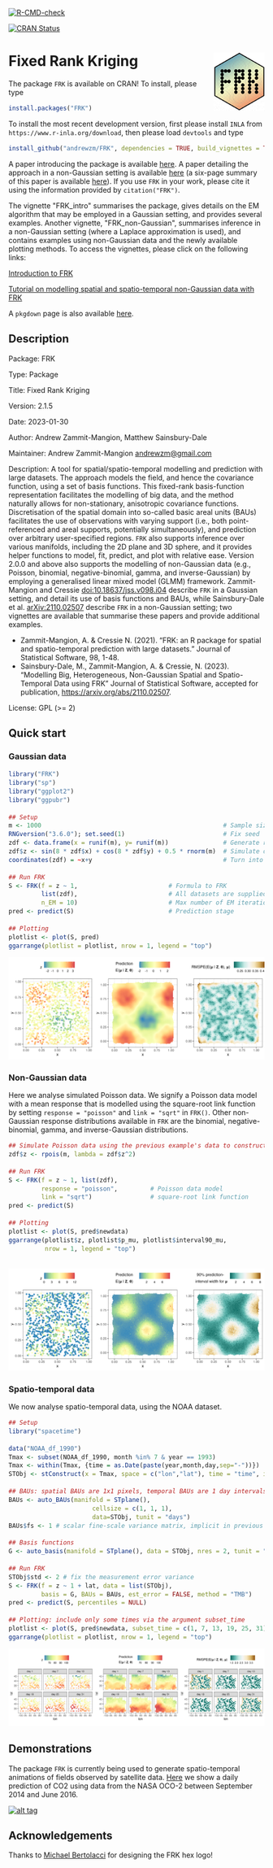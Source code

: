 <!-- [![Build Status](https://travis-ci.org/andrewzm/FRK.svg)](https://travis-ci.org/andrewzm/FRK)
[![codecov.io](https://codecov.io/github/andrewzm/FRK/coverage.svg?branch=master)](https://codecov.io/github/andrewzm/FRK?branch=master) -->
<!-- badges: start -->
[![R-CMD-check](https://github.com/andrewzm/FRK/actions/workflows/R-CMD-check.yaml/badge.svg)](https://github.com/andrewzm/FRK/actions/workflows/R-CMD-check.yaml)
<!-- badges: end -->

<a href="https://cran.r-project.org/package=FRK"
class="FRK-release"><img
src="https://www.r-pkg.org/badges/version/FRK"
alt="CRAN Status" /></a>

# Fixed Rank Kriging <img align="right" width="100" src="https://github.com/andrewzm/FRK/blob/master/man/figures/FRK_logo2.png?raw=true">


The package `FRK` is available on CRAN! To install, please type

```r
install.packages("FRK")
```

To install the most recent development version, first please install `INLA` from `https://www.r-inla.org/download`, then please load `devtools` and type

```r
install_github("andrewzm/FRK", dependencies = TRUE, build_vignettes = TRUE)
```

A paper introducing the package is available [here](https://www.jstatsoft.org/article/view/v098i04). A paper detailing the approach in a non-Gaussian setting is available [here](https://arxiv.org/abs/2110.02507) (a six-page summary of this paper is available [here](https://github.com/andrewzm/FRK/raw/master/FRKv2_6page.pdf)). If you use `FRK` in your work, please cite it using the information provided by `citation("FRK")`.

The vignette "FRK_intro" summarises the package, gives details on the EM algorithm that may be employed in a Gaussian setting, and provides several examples. Another vignette, "FRK_non-Gaussian", summarises inference in a non-Gaussian setting (where a Laplace approximation is used), and contains examples using non-Gaussian data and the newly available plotting methods. To access the vignettes, please click on the following links:

[Introduction to FRK](https://cran.r-project.org/web/packages/FRK/vignettes/FRK_intro.pdf)

[Tutorial on modelling spatial and spatio-temporal non-Gaussian data with FRK](https://cran.r-project.org/web/packages/FRK/vignettes/FRK_non-Gaussian.pdf)

 A `pkgdown` page is also available [here](https://andrewzm.github.io/FRK/). 


Description
------------

Package: FRK

Type: Package

Title: Fixed Rank Kriging

Version: 2.1.5

Date: 2023-01-30

Author: Andrew Zammit-Mangion, Matthew Sainsbury-Dale

Maintainer: Andrew Zammit-Mangion <andrewzm@gmail.com>

Description: A tool for spatial/spatio-temporal modelling and prediction with large datasets. The approach models the field, and hence the covariance function, using a set of basis functions. This fixed-rank basis-function representation facilitates the modelling of big data, and the method naturally allows for non-stationary, anisotropic covariance functions. Discretisation of the spatial domain into so-called basic areal units (BAUs) facilitates the use of observations with varying support (i.e., both point-referenced and areal supports, potentially simultaneously), and prediction over arbitrary user-specified regions. `FRK` also supports inference over various manifolds, including the 2D plane and 3D sphere, and it provides helper functions to model, fit, predict, and plot with relative ease. Version 2.0.0 and above also supports the modelling of non-Gaussian data (e.g., Poisson, binomial, negative-binomial, gamma, and inverse-Gaussian) by employing a generalised linear mixed model (GLMM) framework.  Zammit-Mangion and Cressie <doi:10.18637/jss.v098.i04> describe `FRK` in a Gaussian setting, and detail its use of basis functions and BAUs, while Sainsbury-Dale et al. <arXiv:2110.02507> describe `FRK` in a non-Gaussian setting; two vignettes are available that summarise these papers and provide additional examples.

* Zammit-Mangion, A. & Cressie N. (2021). “FRK: an R package for spatial and spatio-temporal prediction with large datasets.” Journal of Statistical Software, 98, 1-48.
* Sainsbury-Dale, M., Zammit-Mangion, A. & Cressie, N. (2023). “Modelling Big, Heterogeneous, Non-Gaussian Spatial and Spatio-Temporal Data using FRK” Journal of Statistical Software, accepted for publication, https://arxiv.org/abs/2110.02507.


License: GPL (>= 2)


Quick start
------------

### Gaussian data


```r
library("FRK")
library("sp")
library("ggplot2")
library("ggpubr")

## Setup
m <- 1000                                                  # Sample size
RNGversion("3.6.0"); set.seed(1)                           # Fix seed
zdf <- data.frame(x = runif(m), y= runif(m))               # Generate random locs
zdf$z <- sin(8 * zdf$x) + cos(8 * zdf$y) + 0.5 * rnorm(m)  # Simulate data
coordinates(zdf) = ~x+y                                    # Turn into sp object

## Run FRK
S <- FRK(f = z ~ 1,                         # Formula to FRK
         list(zdf),                         # All datasets are supplied in list
         n_EM = 10)                         # Max number of EM iterations
pred <- predict(S)                          # Prediction stage

## Plotting
plotlist <- plot(S, pred)
ggarrange(plotlist = plotlist, nrow = 1, legend = "top")

```

<!---
ggsave( 
  filename = "Gaussian_data.png", device = "png", 
  width = 10, height = 4,
  path = "man/figures/"
)
--->

![(Left) Gaussian data. (Centre) Predictions. (Right) Standard errors.](https://github.com/andrewzm/FRK/blob/master/man/figures/Gaussian_data.png?raw=true)

### Non-Gaussian data

Here we analyse simulated Poisson data. We signify a Poisson data model with a mean response that is modelled using the square-root link function by setting `response = "poisson"` and `link = "sqrt"` in `FRK()`. Other non-Gaussian response distributions available in `FRK` are the binomial, negative-binomial, gamma, and inverse-Gaussian distributions. 

```r
## Simulate Poisson data using the previous example's data to construct a mean 
zdf$z <- rpois(m, lambda = zdf$z^2)

## Run FRK
S <- FRK(f = z ~ 1, list(zdf),                          
         response = "poisson",         # Poisson data model
         link = "sqrt")                # square-root link function
pred <- predict(S)                            

## Plotting
plotlist <- plot(S, pred$newdata)
ggarrange(plotlist$z, plotlist$p_mu, plotlist$interval90_mu, 
          nrow = 1, legend = "top")
             
```    
<!---
ggsave( 
  filename = "Poisson_data.png", device = "png", 
  width = 10, height = 4,
  path = "man/figures/"
)
--->

![(Left) Poisson data. (Centre) Prediction of the mean response. (Right) Prediction interval width of the mean response.](https://github.com/andrewzm/FRK/blob/master/man/figures/Poisson_data.png?raw=true)


### Spatio-temporal data

We now analyse spatio-temporal data, using the NOAA dataset.

```r
## Setup
library("spacetime")

data("NOAA_df_1990")
Tmax <- subset(NOAA_df_1990, month %in% 7 & year == 1993)
Tmax <- within(Tmax, {time = as.Date(paste(year,month,day,sep="-"))})
STObj <- stConstruct(x = Tmax, space = c("lon","lat"), time = "time", interval = TRUE)

## BAUs: spatial BAUs are 1x1 pixels, temporal BAUs are 1 day intervals
BAUs <- auto_BAUs(manifold = STplane(), 
                       cellsize = c(1, 1, 1),    
                       data=STObj, tunit = "days")
BAUs$fs <- 1 # scalar fine-scale variance matrix, implicit in previous examples

## Basis functions
G <- auto_basis(manifold = STplane(), data = STObj, nres = 2, tunit = "days")

## Run FRK
STObj$std <- 2 # fix the measurement error variance
S <- FRK(f = z ~ 1 + lat, data = list(STObj), 
         basis = G, BAUs = BAUs, est_error = FALSE, method = "TMB")
pred <- predict(S, percentiles = NULL)

## Plotting: include only some times via the argument subset_time
plotlist <- plot(S, pred$newdata, subset_time = c(1, 7, 13, 19, 25, 31)) 
ggarrange(plotlist = plotlist, nrow = 1, legend = "top") 
```

<!---
## Apply a labeller so the facet shows day x rather than just x
facet_names <- paste0("day ", unique(pred$newdata$t))
names(facet_names) <- unique(pred$newdata$t)
plotlist <- lapply(plotlist, function(gg) gg + facet_wrap(~t, labeller = as_labeller(facet_names)))
  
ggsave( 
  ggarrange(plotlist = plotlist, nrow = 1, legend = "top"),
  filename = "ST_data.png", device = "png", 
  width = 12.5, height = 3.8,
  path = "man/figures/"
)
--->

![(Left) Prediction of spatio-temporal process. (Right) Prediction interval width.](https://github.com/andrewzm/FRK/blob/master/man/figures/ST_data.png?raw=true)


[//]: # (Currently `FRK` is not installing on OSX with `build_vignettes=TRUE` as it fails to find `texi2dvi`. Set `build_vignettes=FALSE` to ensure installation. Then download the `.Rnw` file in the `vignettes` folder and compile the pdf file separately in `RStudio` with `knitr`. )


Demonstrations
--------------

The package `FRK` is currently being used to generate spatio-temporal animations of fields observed by satellite data. [Here](https://www.youtube.com/watch?v=_kPa8VoeSdM) we show a daily prediction of CO2 using data from the NASA OCO-2 between September 2014 and June 2016.

[![alt tag](https://img.youtube.com/vi/ENx4CIZdoQk/0.jpg)](https://www.youtube.com/watch?v=ENx4CIZdoQk)

Acknowledgements
--------------

Thanks to [Michael Bertolacci](https://mbertolacci.github.io/) for designing the FRK hex logo!
